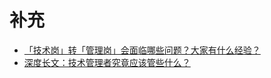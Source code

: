 # 补充

- [「技术岗」转「管理岗」会面临哪些问题？大家有什么经验？](https://www.zhihu.com/question/60198263)
- [深度长文：技术管理者究竟应该管些什么？](https://www.infoq.cn/article/O9EB6Fyfyct4Rm2GmKP9)